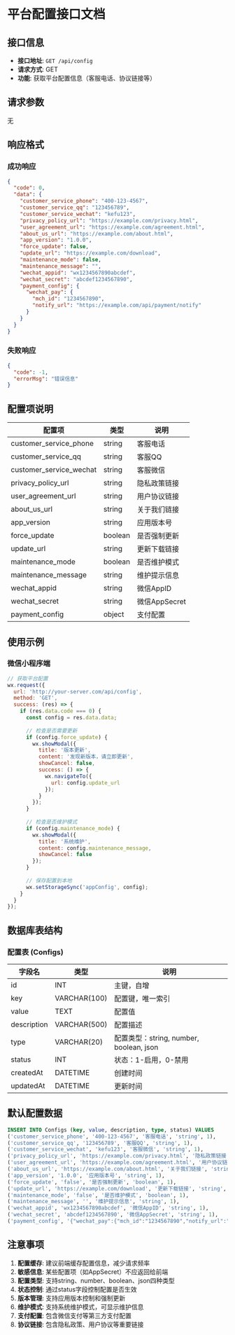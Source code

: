 # 平台配置接口文档

## 接口信息

- **接口地址**: `GET /api/config`
- **请求方式**: GET
- **功能**: 获取平台配置信息（客服电话、协议链接等）

## 请求参数

无

## 响应格式

### 成功响应

```json
{
  "code": 0,
  "data": {
    "customer_service_phone": "400-123-4567",
    "customer_service_qq": "123456789",
    "customer_service_wechat": "kefu123",
    "privacy_policy_url": "https://example.com/privacy.html",
    "user_agreement_url": "https://example.com/agreement.html",
    "about_us_url": "https://example.com/about.html",
    "app_version": "1.0.0",
    "force_update": false,
    "update_url": "https://example.com/download",
    "maintenance_mode": false,
    "maintenance_message": "",
    "wechat_appid": "wx1234567890abcdef",
    "wechat_secret": "abcdef1234567890",
    "payment_config": {
      "wechat_pay": {
        "mch_id": "1234567890",
        "notify_url": "https://example.com/api/payment/notify"
      }
    }
  }
}
```

### 失败响应

```json
{
  "code": -1,
  "errorMsg": "错误信息"
}
```

## 配置项说明

| 配置项 | 类型 | 说明 |
|--------|------|------|
| customer_service_phone | string | 客服电话 |
| customer_service_qq | string | 客服QQ |
| customer_service_wechat | string | 客服微信 |
| privacy_policy_url | string | 隐私政策链接 |
| user_agreement_url | string | 用户协议链接 |
| about_us_url | string | 关于我们链接 |
| app_version | string | 应用版本号 |
| force_update | boolean | 是否强制更新 |
| update_url | string | 更新下载链接 |
| maintenance_mode | boolean | 是否维护模式 |
| maintenance_message | string | 维护提示信息 |
| wechat_appid | string | 微信AppID |
| wechat_secret | string | 微信AppSecret |
| payment_config | object | 支付配置 |

## 使用示例

### 微信小程序端

```javascript
// 获取平台配置
wx.request({
  url: 'http://your-server.com/api/config',
  method: 'GET',
  success: (res) => {
    if (res.data.code === 0) {
      const config = res.data.data;
      
      // 检查是否需要更新
      if (config.force_update) {
        wx.showModal({
          title: '版本更新',
          content: '发现新版本，请立即更新',
          showCancel: false,
          success: () => {
            wx.navigateTo({
              url: config.update_url
            });
          }
        });
      }
      
      // 检查是否维护模式
      if (config.maintenance_mode) {
        wx.showModal({
          title: '系统维护',
          content: config.maintenance_message,
          showCancel: false
        });
      }
      
      // 保存配置到本地
      wx.setStorageSync('appConfig', config);
    }
  }
});
```

## 数据库表结构

### 配置表 (Configs)

| 字段名 | 类型 | 说明 |
|--------|------|------|
| id | INT | 主键，自增 |
| key | VARCHAR(100) | 配置键，唯一索引 |
| value | TEXT | 配置值 |
| description | VARCHAR(500) | 配置描述 |
| type | VARCHAR(20) | 配置类型：string, number, boolean, json |
| status | INT | 状态：1-启用，0-禁用 |
| createdAt | DATETIME | 创建时间 |
| updatedAt | DATETIME | 更新时间 |

## 默认配置数据

```sql
INSERT INTO Configs (key, value, description, type, status) VALUES
('customer_service_phone', '400-123-4567', '客服电话', 'string', 1),
('customer_service_qq', '123456789', '客服QQ', 'string', 1),
('customer_service_wechat', 'kefu123', '客服微信', 'string', 1),
('privacy_policy_url', 'https://example.com/privacy.html', '隐私政策链接', 'string', 1),
('user_agreement_url', 'https://example.com/agreement.html', '用户协议链接', 'string', 1),
('about_us_url', 'https://example.com/about.html', '关于我们链接', 'string', 1),
('app_version', '1.0.0', '应用版本号', 'string', 1),
('force_update', 'false', '是否强制更新', 'boolean', 1),
('update_url', 'https://example.com/download', '更新下载链接', 'string', 1),
('maintenance_mode', 'false', '是否维护模式', 'boolean', 1),
('maintenance_message', '', '维护提示信息', 'string', 1),
('wechat_appid', 'wx1234567890abcdef', '微信AppID', 'string', 1),
('wechat_secret', 'abcdef1234567890', '微信AppSecret', 'string', 1),
('payment_config', '{"wechat_pay":{"mch_id":"1234567890","notify_url":"https://example.com/api/payment/notify"}}', '支付配置', 'json', 1);
```

## 注意事项

1. **配置缓存**: 建议前端缓存配置信息，减少请求频率
2. **敏感信息**: 某些配置项（如AppSecret）不应返回给前端
3. **配置类型**: 支持string、number、boolean、json四种类型
4. **状态控制**: 通过status字段控制配置是否生效
5. **版本管理**: 支持应用版本控制和强制更新
6. **维护模式**: 支持系统维护模式，可显示维护信息
7. **支付配置**: 包含微信支付等第三方支付配置
8. **协议链接**: 包含隐私政策、用户协议等重要链接 